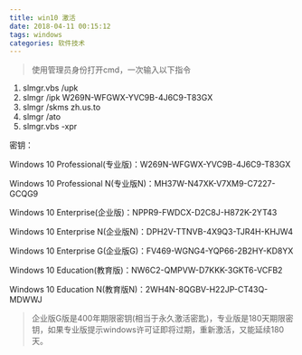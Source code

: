 ```yaml
---
title: win10 激活
date: 2018-04-11 00:15:12
tags: windows
categories: 软件技术
---
```


> 使用管理员身份打开cmd，一次输入以下指令

1. slmgr.vbs /upk
2. slmgr /ipk W269N-WFGWX-YVC9B-4J6C9-T83GX
3. slmgr /skms zh.us.to
4. slmgr /ato
5. slmgr.vbs -xpr

密钥：

Windows 10 Professional(专业版)：W269N-WFGWX-YVC9B-4J6C9-T83GX

Windows 10 Professional N(专业版N)：MH37W-N47XK-V7XM9-C7227-GCQG9

Windows 10 Enterprise(企业版)：NPPR9-FWDCX-D2C8J-H872K-2YT43

Windows 10 Enterprise N(企业版N)：DPH2V-TTNVB-4X9Q3-TJR4H-KHJW4

Windows 10 Enterprise G(企业版G)：FV469-WGNG4-YQP66-2B2HY-KD8YX

Windows 10 Education(教育版)：NW6C2-QMPVW-D7KKK-3GKT6-VCFB2

Windows 10 Education N(教育版N)：2WH4N-8QGBV-H22JP-CT43Q-MDWWJ

> 企业版G版是400年期限密钥(相当于永久激活密匙)，专业版是180天期限密钥，如果专业版提示windows许可证即将过期，重新激活，又能延续180天。